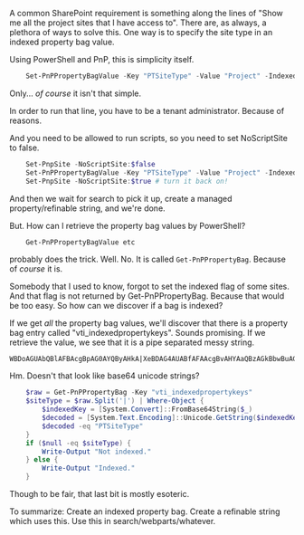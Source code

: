 A common SharePoint requirement is something along the lines of "Show me all the project sites that I have access to".
There are, as always, a plethora of ways to solve this.
One way is to specify the site type in an indexed property bag value.

Using PowerShell and PnP, this is simplicity itself.

```PowerShell
    Set-PnPPropertyBagValue -Key "PTSiteType" -Value "Project" -Indexed:$true`
```

Only... _of course_ it isn't that simple.

In order to run that line, you have to be a tenant administrator. Because of reasons.

And you need to be allowed to run scripts, so you need to set NoScriptSite to false.
```PowerShell
    Set-PnpSite -NoScriptSite:$false
    Set-PnPPropertyBagValue -Key "PTSiteType" -Value "Project" -Indexed:$true
    Set-PnpSite -NoScriptSite:$true # turn it back on!
```

And then we wait for search to pick it up, create a managed property/refinable string, and we're done.

But. How can I retrieve the property bag values by PowerShell?

```PowerShell
    Get-PnPPropertyBagValue etc
```
probably does the trick. Well. No. It is called `Get-PnPPropertyBag`. Because of _course_ it is.

Somebody that I used to know, forgot to set the indexed flag of some sites. And that flag is not returned by Get-PnPPropertyBag. Because that would be too easy. 
So how can we discover if a bag is indexed?

If we get _all_ the property bag values, we'll discover that there is a property bag entry called "vti_indexedpropertykeys".
Sounds promising. If we retrieve the value, we see that it is a pipe separated messy string.
```
WBDoAGUAbQBlAFBAcgBpAG0AYQByAHkA|XeBDAG4AUABfAFAAcgBvAHYAaQBzAGkBbwBuAGkAbgBnAFQAZQBtAHAAbABhAHQAZQBJAGQA|
```
Hm. Doesn't that look like base64 unicode strings?

```PowerShell
    $raw = Get-PnPPropertyBag -Key "vti_indexedpropertykeys"
    $siteType = $raw.Split('|') | Where-Object { 
        $indexedKey = [System.Convert]::FromBase64String($_)
        $decoded = [System.Text.Encoding]::Unicode.GetString($indexedKey)
        $decoded -eq "PTSiteType"
    }
    if ($null -eq $siteType) {
        Write-Output "Not indexed."
    } else {
        Write-Output "Indexed."
    }
```
Though to be fair, that last bit is mostly esoteric.

To summarize: Create an indexed property bag. Create a refinable string which uses this. Use this in search/webparts/whatever.
